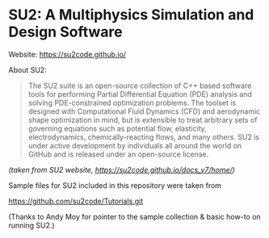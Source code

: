 SU2: A Multiphysics Simulation and Design Software
==================================================

Website:
https://su2code.github.io/

About SU2:

>   The SU2 suite is an open-source collection of C++ based software
    tools for performing Partial Differential Equation (PDE) analysis
    and solving PDE-constrained optimization problems. The toolset is
    designed with Computational Fluid Dynamics (CFD) and aerodynamic
    shape optimization in mind, but is extensible to treat arbitrary
    sets of governing equations such as potential flow, elasticity,
    electrodynamics, chemically-reacting flows, and many others. SU2
    is under active development by individuals all around the world on
    GitHub and is released under an open-source license.

*(taken from SU2 website, <https://su2code.github.io/docs_v7/home/>)*


Sample files for SU2 included in this repository were taken from

https://github.com/su2code/Tutorials.git


(Thanks to Andy Moy for pointer to the sample collection & basic
how-to on running SU2.)


  